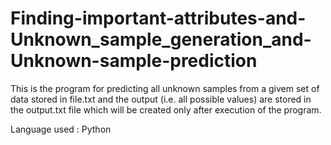 # Finding-important-attributes-and-Unknown_sample_generation_and-Unknown-sample-prediction

This is the program for predicting all unknown samples from a givem set of data stored in file.txt and the output (i.e. all possible values) are stored in the output.txt file which will be created only after execution of the program.

Language used : Python
